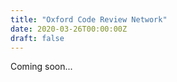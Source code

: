 ```yaml
---
title: "Oxford Code Review Network"
date: 2020-03-26T00:00:00Z
draft: false
---
```


Coming soon...
